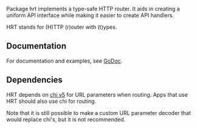 Package hrt implements a type-safe HTTP router. It aids in creating a uniform
API interface while making it easier to create API handlers.

HRT stands for (H)TTP (r)outer with (t)ypes.

## Documentation

For documentation and examples, see [GoDoc](https://godoc.org/github.com/diamondburned/hrt).

## Dependencies

HRT depends on [chi v5](https://pkg.go.dev/github.com/go-chi/chi/v5) for URL
parameters when routing. Apps that use HRT should also use chi for routing.

Note that it is still possible to make a custom URL parameter decoder that would
replace chi's, but it is not recommended.
